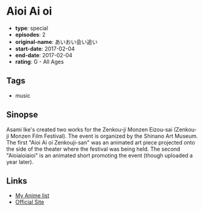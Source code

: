 # Aioi Ai oi

-   **type**: special
-   **episodes**: 2
-   **original-name**: あいおい会い追い
-   **start-date**: 2017-02-04
-   **end-date**: 2017-02-04
-   **rating**: G - All Ages

## Tags

-   music

## Sinopse

Asami Ike's created two works for the Zenkou-ji Monzen Eizou-sai (Zenkou-ji Monzen Film Festival). The event is organized by the Shinano Art Museum. The first "Aioi Ai oi Zenkouji-san" was an animated art piece projected onto the side of the theater where the festival was being held. The second "Aioiaioiaioi" is an animated short promoting the event (though uploaded a year later).

## Links

-   [My Anime list](https://myanimelist.net/anime/37854/Aioi_Ai_oi)
-   [Official Site](http://liltasm.com/)
